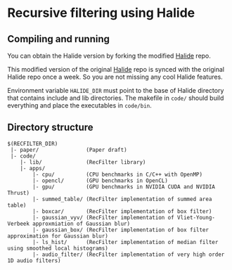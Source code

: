 # Recursive filtering using Halide

## Compiling and running
You can obtain the Halide version by forking the modified [Halide](https://github.com/gchauras/Halide) repo.

This modified version of the original [Halide](https://github.com/halide/Halide) repo is synced with the original Halide repo once a week. So you are not missing any cool Halide features.

Environment variable <code>HALIDE_DIR</code> must point to the base of Halide directory that contains include and lib directories. The makefile in <code>code/</code> should build everything and place the executables in <code>code/bin</code>.

## Directory structure
```
$(RECFILTER_DIR)
 |- paper/               (Paper draft)
 |- code/            
    |- lib/              (RecFilter library)
    |- apps/
        |- cpu/          (CPU benchmarks in C/C++ with OpenMP)
        |- opencl/       (GPU benchmarks in OpenCL)
        |- gpu/          (GPU benchmarks in NVIDIA CUDA and NVIDIA Thrust)
        |- summed_table/ (RecFilter implementation of summed area table)
        |- boxcar/       (RecFilter implementation of box filter)
        |- gaussian_vyv/ (RecFilter implementation of Vliet-Young-Verbeek approxmiation of Gaussian blur)
        |- gaussian_box/ (RecFilter implementation of box filter approximation for Gaussian blur)
        |- ls_hist/      (RecFilter implementation of median filter using smoothed local histograms)
        |- audio_filter/ (RecFilter implementation of very high order 1D audio filters)
```
